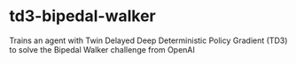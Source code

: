 # td3-bipedal-walker
 Trains an agent with Twin Delayed Deep Deterministic Policy Gradient (TD3) to solve the Bipedal Walker challenge from OpenAI
